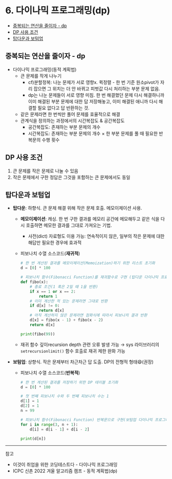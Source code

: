 # 6. 다이나믹 프로그래밍(dp)

- [중복되는 연산을 줄이자 - dp](#중복되는-연산을-줄이자---dp)
- [DP 사용 조건](#dp-사용-조건)
- [탑다운과 보텀업](#탑다운과-보텀업)

## 중복되는 연산을 줄이자 - dp

- 다이나믹 프로그래밍(동적 계획법)
  - 큰 문제를 작게 나누기
    - cf)분할정복: 나눈 문제가 서로 영향x. 퀵정렬 - 한 번 기준 원소pivot가 자리 잡으면 그 위치는 더 안 바뀌고 피벗값 다시 처리하는 부분 문제 없음.
    - dp는 나눈 문제들이 서로 영향 미침. 한 번 해결했던 문제 다시 해결하니까 이미 해결된 부분 문제에 대한 답 저장해놓고, 이미 해결된 애니까 다시 해결할 필요 없다고 답 반환하는 것.
  - 같은 문제라면 한 번씩만 풀어 문제를 효율적으로 해결
  - 관계식을 정의하는 과정에서의 시간복잡도 & 공간복잡도
    - 공간복잡도: 존재하는 부분 문제의 개수
    - 시간복잡도: 존재하는 부분 문제의 개수 × 한 부분 문제를 풀 때 필요한 반복문의 수행 횟수

## DP 사용 조건

1. 큰 문제를 작은 문제로 나눌 수 있음
2. 작은 문제에서 구한 정답은 그것을 포함하는 큰 문제에서도 동일

## 탑다운과 보텀업

- **탑다운**: 하향식. 큰 문제 해결 위해 작은 문제 호출. 메모이제이션 사용.

  - **메모이제이션**: 캐싱. 한 번 구한 결과를 메모리 공간에 메모해두고 같은 식을 다시 호출하면 메모한 결과를 그대로 가져오는 기법.
    - 사전(dict) 자료형도 이용 가능: 연속적이지 않은, 일부의 작은 문제에 대한 해답만 필요한 경우에 효과적
  - 피보나치 수열 소스코드(**재귀적**)

    ```python
    # 한 번 계산된 결과를 메모이제이션(Memoization)하기 위한 리스트 초기화
    d = [0] * 100

    # 피보나치 함수(Fibonacci Function)를 재귀함수로 구현 (탑다운 다이나믹 프로그래밍)
    def fibo(x):
        # 종료 조건(1 혹은 2일 때 1을 반환)
        if x == 1 or x == 2:
            return 1
        # 이미 계산한 적 있는 문제라면 그대로 반환
        if d[x] != 0:
            return d[x]
        # 아직 계산하지 않은 문제라면 점화식에 따라서 피보나치 결과 반환
        d[x] = fibo(x - 1) + fibo(x - 2)
        return d[x]

    print(fibo(99))
    ```

  - 재귀 함수 깊이recursion depth 관련 오류 발생 가능
    → sys 라이브러리의 `setrecursionlimit()` 함수 호출로 재귀 제한 완화 가능

- **보텀업**: 상향식. 작은 문제부터 차근차근 답 도출. DP의 전형적 형태😄(권장)

  - 피보나치 수열 소스코드(**반복적**)

    ```python
    # 한 번 계산된 결과를 저장하기 위한 DP 테이블 초기화
    d = [0] * 100

    # 첫 번째 피보나치 수와 두 번째 피보나치 수는 1
    d[1] = 1
    d[2] = 1
    n = 99

    # 피보나치 함수(Fibonacci Function) 반복문으로 구현(보텀업 다이나믹 프로그래밍)
    for i in range(3, n + 1):
        d[i] = d[i - 1] + d[i - 2]

    print(d[n])
    ```

---

참고

- 이것이 취업을 위한 코딩테스트다 - 다이나믹 프로그래밍
- ICPC 신촌 2022 겨울 알고리즘 캠프 - 동적 계획법(dp)
